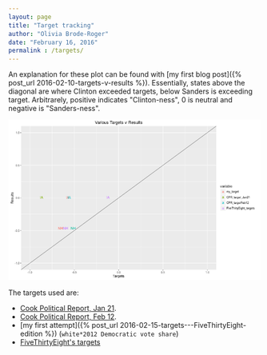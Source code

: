 ```yaml
---
layout: page
title: "Target tracking"
author: "Olivia Brode-Roger"
date: "February 16, 2016"
permalink : /targets/
---
```




An explanation for these plot can be found with [my first blog post]({% post_url 2016-02-10-targets-v-results %}).
Essentially, states above the diagonal are where Clinton exceeded targets, below Sanders is exceeding target.
Arbitrarely, positive indicates "Clinton-ness", 0 is neutral and negative is "Sanders-ness".

![center](/../figs/targets/unnamed-chunk-1-1.png)

The targets used are:

- [Cook Political Report, Jan 21](http://cookpolitical.com/story/9179).
- [Cook Political Report, Feb 12](http://cookpolitical.com/story/9258).
- [my first attempt]({% post_url 2016-02-15-targets---FiveThirtyEight-edition %}) (`white*2012 Democratic vote share`)
- [FiveThirtyEight's targets](http://fivethirtyeight.com/features/bernie-sanderss-path-to-the-nomination/)
